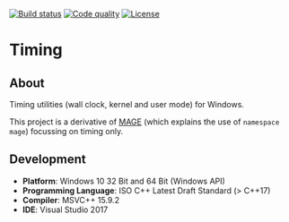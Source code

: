 [![Build status][s1]][av] [![Code quality][s2]][co] [![License][s3]][li]

[s1]: https://ci.appveyor.com/api/projects/status/7iewo12knry966xn?svg=true
[s2]: https://api.codacy.com/project/badge/Grade/a550028075584736a98c79d33c5c6b21
[s3]: https://img.shields.io/badge/license-GPL%203.0-blue.svg

[av]: https://ci.appveyor.com/project/matt77hias/Timing
[co]: https://www.codacy.com/app/matt77hias/Timing?utm_source=github.com&amp;utm_medium=referral&amp;utm_content=matt77hias/Timing&amp;utm_campaign=Badge_Grade
[li]: https://raw.githubusercontent.com/matt77hias/Timing/master/LICENSE.txt

# Timing

## About
Timing utilities (wall clock, kernel and user mode) for Windows.

This project is a derivative of [MAGE](https://github.com/matt77hias/MAGE) (which explains the use of `namespace mage`) focussing on timing only.

## Development
* **Platform**: Windows 10 32 Bit and 64 Bit (Windows API)
* **Programming Language**: ISO C++ Latest Draft Standard (> C++17)
* **Compiler**: MSVC++ 15.9.2
* **IDE**: Visual Studio 2017
